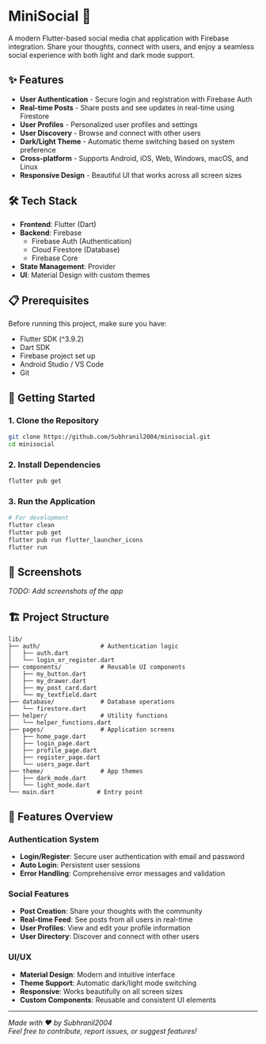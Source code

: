 # MiniSocial 📱

A modern Flutter-based social media chat application with Firebase integration. Share your thoughts, connect with users, and enjoy a seamless social experience with both light and dark mode support.

## ✨ Features

- **User Authentication** - Secure login and registration with Firebase Auth
- **Real-time Posts** - Share posts and see updates in real-time using Firestore
- **User Profiles** - Personalized user profiles and settings
- **User Discovery** - Browse and connect with other users
- **Dark/Light Theme** - Automatic theme switching based on system preference
- **Cross-platform** - Supports Android, iOS, Web, Windows, macOS, and Linux
- **Responsive Design** - Beautiful UI that works across all screen sizes

## 🛠️ Tech Stack

- **Frontend**: Flutter (Dart)
- **Backend**: Firebase
  - Firebase Auth (Authentication)
  - Cloud Firestore (Database)
  - Firebase Core
- **State Management**: Provider
- **UI**: Material Design with custom themes

## 📋 Prerequisites

Before running this project, make sure you have:

- Flutter SDK (^3.9.2)
- Dart SDK
- Firebase project set up
- Android Studio / VS Code
- Git

## 🚀 Getting Started

### 1. Clone the Repository

```bash
git clone https://github.com/Subhranil2004/minisocial.git
cd minisocial
```

### 2. Install Dependencies

```bash
flutter pub get
```

<!--
### 3. Firebase Setup

1. Create a new Firebase project at [Firebase Console](https://console.firebase.google.com/)
2. Enable Authentication (Email/Password)
3. Create a Firestore database
4. Add your platform-specific configuration files:
   - `android/app/google-services.json` (Android)
   - `ios/Runner/GoogleService-Info.plist` (iOS)
   - Update `lib/firebase_options.dart` with your config -->

### 3. Run the Application

```bash
# For development
flutter clean
flutter pub get
flutter pub run flutter_launcher_icons
flutter run
```

## 📱 Screenshots

_TODO: Add screenshots of the app_

## 🏗️ Project Structure

```
lib/
├── auth/                 # Authentication logic
│   ├── auth.dart
│   └── login_or_register.dart
├── components/           # Reusable UI components
│   ├── my_button.dart
│   ├── my_drawer.dart
│   ├── my_post_card.dart
│   └── my_textfield.dart
├── database/             # Database operations
│   └── firestore.dart
├── helper/               # Utility functions
│   └── helper_functions.dart
├── pages/                # Application screens
│   ├── home_page.dart
│   ├── login_page.dart
│   ├── profile_page.dart
│   ├── register_page.dart
│   └── users_page.dart
├── theme/                # App themes
│   ├── dark_mode.dart
│   └── light_mode.dart
└── main.dart            # Entry point
```

## 🎨 Features Overview

### Authentication System

- **Login/Register**: Secure user authentication with email and password
- **Auto Login**: Persistent user sessions
- **Error Handling**: Comprehensive error messages and validation

### Social Features

- **Post Creation**: Share your thoughts with the community
- **Real-time Feed**: See posts from all users in real-time
- **User Profiles**: View and edit your profile information
- **User Directory**: Discover and connect with other users

### UI/UX

- **Material Design**: Modern and intuitive interface
- **Theme Support**: Automatic dark/light mode switching
- **Responsive**: Works beautifully on all screen sizes
- **Custom Components**: Reusable and consistent UI elements

---

_Made with ❤️ by Subhranil2004_  
_Feel free to contribute, report issues, or suggest features!_
